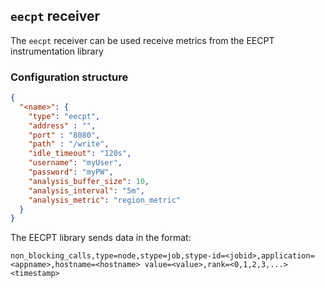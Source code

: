 <!--
---
title: Message receiver for messages from EECPT instrumentation library
description: Receiving messages from EECPT instrumentation library
categories: [cc-lib]
tags: ['Admin', 'Developer']
weight: 2
hugo_path: docs/reference/cc-lib/receivers/eecpt.md
---
-->

## `eecpt` receiver

The `eecpt` receiver can be used receive metrics from the EECPT instrumentation library

### Configuration structure

```json
{
  "<name>": {
    "type": "eecpt",
    "address" : "",
    "port" : "8080",
    "path" : "/write",
    "idle_timeout": "120s",
    "username": "myUser",
    "password": "myPW",
    "analysis_buffer_size": 10,
    "analysis_interval": "5m",
    "analysis_metric": "region_metric"
  }
}
```

The EECPT library sends data in the format:
```
non_blocking_calls,type=node,stype=job,stype-id=<jobid>,application=<appname>,hostname=<hostname> value=<value>,rank=<0,1,2,3,...> <timestamp>
```
